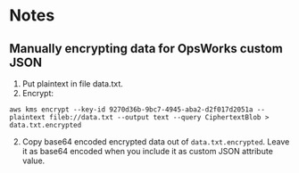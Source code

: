 # Notes

## Manually encrypting data for OpsWorks custom JSON

1. Put plaintext in file data.txt.
2. Encrypt:
  ```
  aws kms encrypt --key-id 9270d36b-9bc7-4945-aba2-d2f017d2051a --plaintext fileb://data.txt --output text --query CiphertextBlob > data.txt.encrypted
  ```
2. Copy base64 encoded encrypted data out of `data.txt.encrypted`. Leave it as base64 encoded when you include it as custom JSON attribute value.